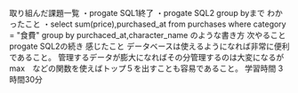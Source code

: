 取り組んだ課題一覧
 ・progate SQL1終了 
 ・progate SQL2 group byまで
 わかったこと
 ・select sum(price),purchased_at
  from purchases
  where category = "食費"
  group by purchaced_at,character_name
  のような書き方
 次やること
 progate SQL2の続き
 感じたこと
 データベースは使えるようになれば非常に便利であること。
 管理するデータが膨大になればその分管理するのは大変になるが
 max　などの関数を使えばトップ５を出すことも容易であること。
 学習時間
 3時間30分
